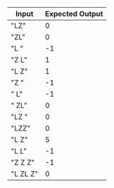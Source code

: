 | Input         | Expected Output |
| ------------- | --------------- |
| "LZ"        | 0               |
| "ZL"        | 0               |
| "L "        | -1               |
| "Z L"       | 1               |
| "L Z"       | 1               |
| "Z  "       | -1               |
| "  L"       | -1               |
| " ZL"       | 0               |
| "LZ "       | 0               |
| "LZZ"       | 0               |
| "L     Z"   | 5               |
| "L     L"   | -1              |
| "Z   Z   Z" | -1              |
| "L  ZL Z"   | 0               |
